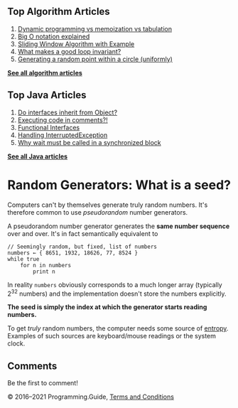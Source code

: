 



## Top Algorithm Articles

1.  [Dynamic programming vs memoization vs tabulation](dynamic-programming-vs-memoization-vs-tabulation.html)
2.  [Big O notation explained](big-o-notation-explained.html)
3.  [Sliding Window Algorithm with Example](sliding-window-example.html)
4.  [What makes a good loop invariant?](what-makes-a-good-loop-invariant.html)
5.  [Generating a random point within a circle (uniformly)](random-point-within-circle.html)

[**See all algorithm articles**](algorithms.html)



## Top Java Articles

1.  [Do interfaces inherit from Object?](java/do-interfaces-inherit-from-object.html)
2.  [Executing code in comments?!](java/executing-code-in-comments.html)
3.  [Functional Interfaces](java/functional-interfaces.html)
4.  [Handling InterruptedException](java/handling-interrupted-exceptions.html)
5.  [Why wait must be called in a synchronized block](java/why-wait-must-be-in-synchronized.html)

[**See all Java articles**](java/index.html)

# Random Generators: What is a seed?

Computers can't by themselves generate truly random numbers. It's therefore common to use _pseudorandom_ number generators.

A pseudorandom number generator generates the **same number sequence** over and over. It's in fact semantically equivalent to

    // Seemingly random, but fixed, list of numbers
    numbers ← { 8651, 1932, 18626, 77, 8524 }
    while true
        for n in numbers
            print n

In reality `numbers` obviously corresponds to a much longer array (typically 2<sup>32</sup> numbers) and the implementation doesn't store the numbers explicitly.

**The seed is simply the index at which the generator starts reading numbers.**

To get _truly_ random numbers, the computer needs some source of [entropy](<https://en.wikipedia.org/wiki/Entropy_(computing)>). Examples of such sources are keyboard/mouse readings or the system clock.

## Comments

Be the first to comment!

© 2016–2021 Programming.Guide, [Terms and Conditions](terms-and-conditions.html)
